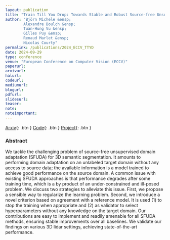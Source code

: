 ```yaml
---
layout: publication
title: "Train Till You Drop: Towards Stable and Robust Source-free Unsupervised 3D Domain Adaptation"
author: "Björn Michele &ensp;
        Alexandre Boulch &ensp;
        Tuan-Hung Vu &ensp;
        Gilles Puy &ensp;
        Renaud Marlet &ensp;
        Nicolas Courty"
permalink: /publications/2024_ECCV_TTYD
date: 2024-09-29
type: conference
venue: "European Conference on Computer Vision (ECCV)"
paperurl: 
arxivurl:
halurl: 
codeurl: 
mediumurl: 
blogurl: 
pdfurl: 
slidesurl: 
teaser:
note:
noteimportant: 
---
```


[Arxiv](https://www.arxiv.org/abs/2409.04409){: .btn }
[Code](https://github.com/valeoai/TTYD){: .btn }
[Project](https://valeoai.github.io/publications/ttyd/){: .btn }

### Abstract

We tackle the challenging problem of source-free unsupervised domain adaptation (SFUDA) for 3D semantic segmentation. It amounts to performing domain adaptation on an unlabeled target domain without any access to source data; the available information is a model trained to achieve good performance on the source domain. A common issue with existing SFUDA approaches is that performance degrades after some training time, which is a by product of an under-constrained and ill-posed problem. We discuss two strategies to alleviate this issue. First, we propose a sensible way to regularize the learning problem. Second, we introduce a novel criterion based on agreement with a reference model. It is used (1) to stop the training when appropriate and (2) as validator to select hyperparameters without any knowledge on the target domain. Our contributions are easy to implement and readily amenable for all SFUDA methods, ensuring stable improvements over all baselines. We validate our findings on various 3D lidar settings, achieving state-of-the-art performance.
